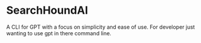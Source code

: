 # SearchHoundAI
A CLI for GPT with a focus on simplicity and ease of use. For developer just wanting to use gpt in there command line.
